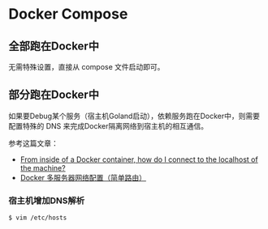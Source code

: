 # Docker Compose

## 全部跑在Docker中

无需特殊设置，直接从 compose 文件启动即可。

## 部分跑在Docker中

如果要Debug某个服务（宿主机Goland启动），依赖服务跑在Docker中，则需要配置特殊的 DNS 来完成Docker隔离网络到宿主机的相互通信。

参考这篇文章：
- [From inside of a Docker container, how do I connect to the localhost of the machine?](https://stackoverflow.com/questions/24319662/from-inside-of-a-docker-container-how-do-i-connect-to-the-localhost-of-the-mach)
- [Docker 多服务器网络配置（简单路由）](https://zhuanlan.zhihu.com/p/149830770)

### 宿主机增加DNS解析

```shell
$ vim /etc/hosts
```